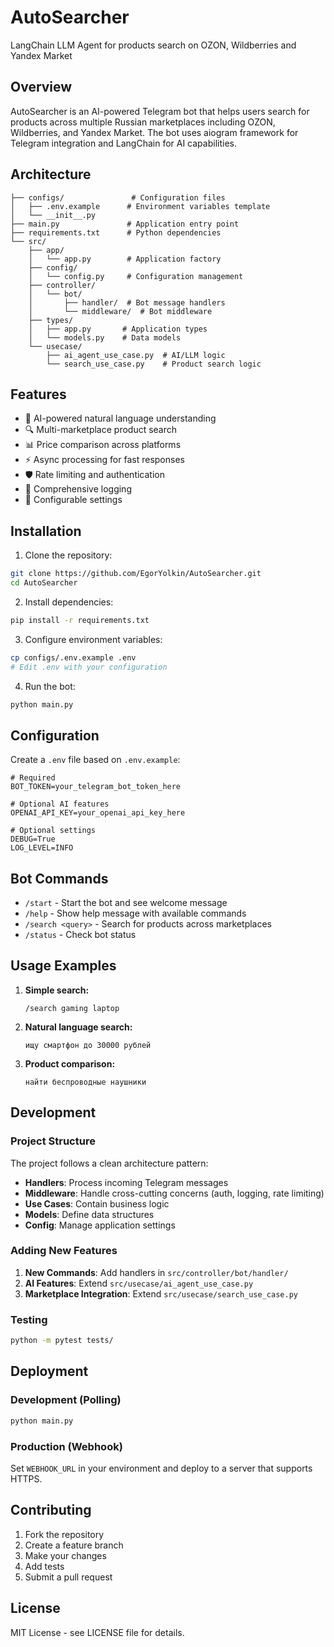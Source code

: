 # AutoSearcher

LangChain LLM Agent for products search on OZON, Wildberries and Yandex Market

## Overview

AutoSearcher is an AI-powered Telegram bot that helps users search for products across multiple Russian marketplaces including OZON, Wildberries, and Yandex Market. The bot uses aiogram framework for Telegram integration and LangChain for AI capabilities.

## Architecture

```
├── configs/               # Configuration files
│   ├── .env.example      # Environment variables template
│   └── __init__.py
├── main.py               # Application entry point
├── requirements.txt      # Python dependencies
└── src/
    ├── app/
    │   └── app.py        # Application factory
    ├── config/
    │   └── config.py     # Configuration management
    ├── controller/
    │   └── bot/
    │       ├── handler/  # Bot message handlers
    │       └── middleware/  # Bot middleware
    ├── types/
    │   ├── app.py       # Application types
    │   └── models.py    # Data models
    └── usecase/
        ├── ai_agent_use_case.py  # AI/LLM logic
        └── search_use_case.py    # Product search logic
```

## Features

- 🤖 AI-powered natural language understanding
- 🔍 Multi-marketplace product search
- 📊 Price comparison across platforms
- ⚡ Async processing for fast responses
- 🛡️ Rate limiting and authentication
- 📝 Comprehensive logging
- 🔧 Configurable settings

## Installation

1. Clone the repository:
```bash
git clone https://github.com/EgorYolkin/AutoSearcher.git
cd AutoSearcher
```

2. Install dependencies:
```bash
pip install -r requirements.txt
```

3. Configure environment variables:
```bash
cp configs/.env.example .env
# Edit .env with your configuration
```

4. Run the bot:
```bash
python main.py
```

## Configuration

Create a `.env` file based on `.env.example`:

```env
# Required
BOT_TOKEN=your_telegram_bot_token_here

# Optional AI features
OPENAI_API_KEY=your_openai_api_key_here

# Optional settings
DEBUG=True
LOG_LEVEL=INFO
```

## Bot Commands

- `/start` - Start the bot and see welcome message
- `/help` - Show help message with available commands
- `/search <query>` - Search for products across marketplaces
- `/status` - Check bot status

## Usage Examples

1. **Simple search:**
   ```
   /search gaming laptop
   ```

2. **Natural language search:**
   ```
   ищу смартфон до 30000 рублей
   ```

3. **Product comparison:**
   ```
   найти беспроводные наушники
   ```

## Development

### Project Structure

The project follows a clean architecture pattern:

- **Handlers**: Process incoming Telegram messages
- **Middleware**: Handle cross-cutting concerns (auth, logging, rate limiting)
- **Use Cases**: Contain business logic
- **Models**: Define data structures
- **Config**: Manage application settings

### Adding New Features

1. **New Commands**: Add handlers in `src/controller/bot/handler/`
2. **AI Features**: Extend `src/usecase/ai_agent_use_case.py`
3. **Marketplace Integration**: Extend `src/usecase/search_use_case.py`

### Testing

```bash
python -m pytest tests/
```

## Deployment

### Development (Polling)
```bash
python main.py
```

### Production (Webhook)
Set `WEBHOOK_URL` in your environment and deploy to a server that supports HTTPS.

## Contributing

1. Fork the repository
2. Create a feature branch
3. Make your changes
4. Add tests
5. Submit a pull request

## License

MIT License - see LICENSE file for details.
